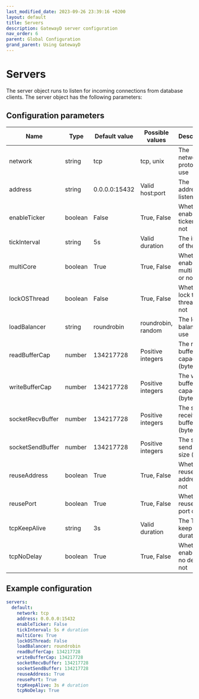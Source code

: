 ```yaml
---
last_modified_date: 2023-09-26 23:39:16 +0200
layout: default
title: Servers
description: GatewayD server configuration
nav_order: 6
parent: Global Configuration
grand_parent: Using GatewayD
---
```


# Servers

The server object runs to listen for incoming connections from database clients. The server object has the following parameters:

## Configuration parameters

| Name             | Type    | Default value | Possible values    | Description                            |
| ---------------- | ------- | ------------- | ------------------ | -------------------------------------- |
| network          | string  | tcp           | tcp, unix          | The network protocol to use            |
| address          | string  | 0.0.0.0:15432 | Valid host:port    | The address to listen on               |
| enableTicker     | boolean | False         | True, False        | Whether to enable the ticker or not    |
| tickInterval     | string  | 5s            | Valid duration     | The interval of the ticker             |
| multiCore        | boolean | True          | True, False        | Whether to enable multi-core or not    |
| lockOSThread     | boolean | False         | True, False        | Whether to lock the OS thread or not   |
| loadBalancer     | string  | roundrobin    | roundrobin, random | The load balancer to use               |
| readBufferCap    | number  | 134217728     | Positive integers  | The read buffer capacity (bytes)       |
| writeBufferCap   | number  | 134217728     | Positive integers  | The write buffer capacity (bytes)      |
| socketRecvBuffer | number  | 134217728     | Positive integers  | The socket receive buffer size (bytes) |
| socketSendBuffer | number  | 134217728     | Positive integers  | The socket send buffer size (bytes)    |
| reuseAddress     | boolean | True          | True, False        | Whether to reuse the address or not    |
| reusePort        | boolean | True          | True, False        | Whether to reuse the port or not       |
| tcpKeepAlive     | string  | 3s            | Valid duration     | The TCP keep alive duration            |
| tcpNoDelay       | boolean | True          | True, False        | Whether to enable TCP no delay or not  |

## Example configuration

```yaml
servers:
  default:
    network: tcp
    address: 0.0.0.0:15432
    enableTicker: False
    tickInterval: 5s # duration
    multiCore: True
    lockOSThread: False
    loadBalancer: roundrobin
    readBufferCap: 134217728
    writeBufferCap: 134217728
    socketRecvBuffer: 134217728
    socketSendBuffer: 134217728
    reuseAddress: True
    reusePort: True
    tcpKeepAlive: 3s # duration
    tcpNoDelay: True
```
